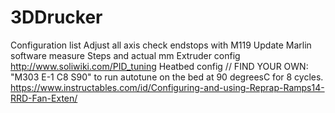 # 3DDrucker

Configuration list
Adjust all axis
check endstops with M119
Update Marlin software
measure Steps and actual mm 
Extruder config
http://www.soliwiki.com/PID_tuning
Heatbed config 
// FIND YOUR OWN: "M303 E-1 C8 S90" to run autotune on the bed at 90 degreesC for 8 cycles.
https://www.instructables.com/id/Configuring-and-using-Reprap-Ramps14-RRD-Fan-Exten/
